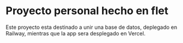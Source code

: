 # Proyecto personal hecho en flet

Este proyecto esta destinado a unir una base de datos, deplegado en Railway, mientras que la app sera desplegado en Vercel.

